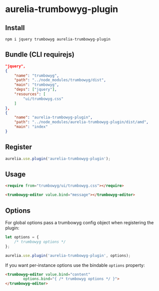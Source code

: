 # aurelia-trumbowyg-plugin

## Install

```shell
npm i jquery trumbowyg aurelia-trumbowyg-plugin
```

## Bundle (CLI requirejs)

```json
"jquery",
{
    "name": "trumbowyg",
    "path": "../node_modules/trumbowyg/dist",
    "main": "trumbowyg",
    "deps": ["jquery"],
    "resources": [
        "ui/trumbowyg.css"
    ]
},
{
    "name": "aurelia-trumbowyg-plugin",
    "path": "../node_modules/aurelia-trumbowyg-plugin/dist/amd",
    "main": "index"
}
```

## Register

```js
aurelia.use.plugin('aurelia-trumbowyg-plugin');
```

## Usage

```html
<require from="trumbowyg/ui/trumbowyg.css"></require>

<trumbowyg-editor value.bind="message"></trumbowyg-editor>
```

## Options

For global options pass a trumbowyg config object when registering the plugin:

```js
let options = {
    /* trumbowyg options */
};

aurelia.use.plugin('aurelia-trumbowyg-plugin', options);
```

If you want per-instance options use the bindable `options` property:

```html
<trumbowyg-editor value.bind="content"
        options.bind="{ /* trumbowyg options */ }">
</trumbowyg-editor>
```
